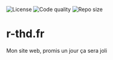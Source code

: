 ![License](https://img.shields.io/github/license/Rominos111/r-thd.fr?maxAge=2592000)
![Code quality](https://img.shields.io/codefactor/grade/github/Rominos111/r-thd.fr?maxAge=2592000)
![Repo size](https://img.shields.io/github/repo-size/Rominos111/r-thd.fr?maxAge=2592000)

# r-thd.fr

Mon site web, promis un jour ça sera joli
